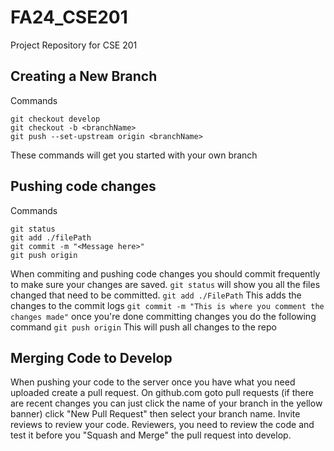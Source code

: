 # FA24_CSE201
Project Repository for CSE 201

## Creating a New Branch
Commands
```
git checkout develop
git checkout -b <branchName>
git push --set-upstream origin <branchName>
```

These commands will get you started with your own branch

## Pushing code changes
Commands
```
git status
git add ./filePath
git commit -m "<Message here>"
git push origin
```
When commiting and pushing code changes you should commit frequently to make sure your changes are saved. 
`git status` will show you all the files changed that need to be committed. 
`git add ./FilePath` This adds the changes to the commit logs
`git commit -m "This is where you comment the changes made"`
once you're done committing changes you do the following command
`git push origin` This will push all changes to the repo

## Merging Code to Develop
When pushing your code to the server once you have what you need uploaded create a pull request. On github.com goto pull requests (if there are recent changes you can just click the name of your branch in the yellow banner) click "New Pull Request" then select your branch name. Invite reviews to review your code. 
Reviewers, you need to review the code and test it before you "Squash and Merge" the pull request into develop. 